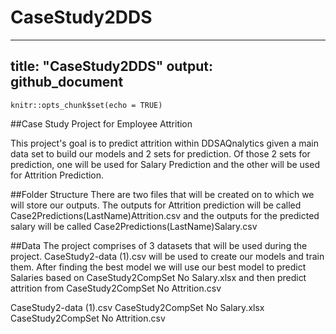 # CaseStudy2DDS

---
title: "CaseStudy2DDS"
output: github_document
---

```{r setup, include=FALSE}
knitr::opts_chunk$set(echo = TRUE)
```

##Case Study Project for Employee Attrition 

This project's goal is to predict attrition within DDSAQnalytics given a main data set to build our models and 2 sets for prediction. Of those 2 sets for prediction, one will be used for Salary Prediction and the other will be used for Attrition Prediction.    

##Folder Structure 
There are two files that will be created on to which we will store our outputs. 
The outputs for Attrition prediction will be called  Case2Predictions(LastName)Attrition.csv
and the outputs for the predicted salary will be called Case2Predictions(LastName)Salary.csv


##Data
The project comprises of 3 datasets that will be used during the project. CaseStudy2-data (1).csv will be used to create our models and train them. After  finding the best model we will use our best model to predict Salaries based on CaseStudy2CompSet No Salary.xlsx and then predict attrition from     CaseStudy2CompSet No Attrition.csv

CaseStudy2-data (1).csv 
CaseStudy2CompSet No Salary.xlsx
CaseStudy2CompSet No Attrition.csv

